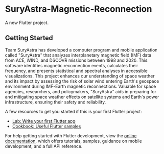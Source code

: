 # SuryAstra-Magnetic-Reconnection

A new Flutter project.

## Getting Started
Team SuryAstra has developed a computer program and mobile application called "SuryAstra" that analyzes interplanetary magnetic field (IMF) data from ACE, WIND, and DSCOVR missions between 1998 and 2020. This software identifies magnetic reconnection events, calculates their frequency, and presents statistical and spectral analyses in accessible visualizations. This project enhances our understanding of space weather and its impact by assessing the risk of solar wind entering Earth's geospace environment during IMF-Earth magnetic reconnections. Valuable for space agencies, researchers, and policymakers, "SuryAstra" aids in preparing for and mitigating space weather effects on satellite systems and Earth's power infrastructure, ensuring their safety and reliability.


A few resources to get you started if this is your first Flutter project:

- [Lab: Write your first Flutter app](https://docs.flutter.dev/get-started/codelab)
- [Cookbook: Useful Flutter samples](https://docs.flutter.dev/cookbook)

For help getting started with Flutter development, view the
[online documentation](https://docs.flutter.dev/), which offers tutorials,
samples, guidance on mobile development, and a full API reference.
